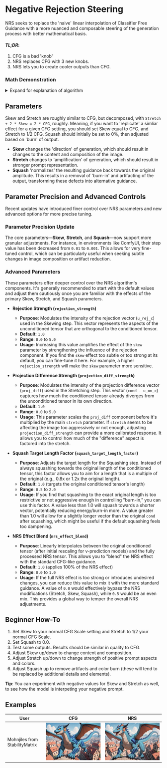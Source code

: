 # Negative Rejection Steering
NRS seeks to replace the 'naive' linear interpolation of Classifier Free Guidance with a more nuanced and composable steering of the generation process with better mathematical basis.

#### _**TL;DR**_:
1. CFG is a bad 'knob'
2. NRS replaces CFG with 3 new knobs.
3. NRS lets you to create cooler outputs than CFG.

### Math Demonstration
<details>
<summary>Expand for explanation of algorithm</summary>
<img align="right" src="https://github.com/user-attachments/assets/01fabaff-8499-45f6-adad-d54b2c2fb7f1" alt="Graph of NRS vs CFG" style="width: 40%; float: right;">

### NRS is Applied in Three Steps:
1. **Skewing**: The conditioned output tensor is skewed away from the direction of the rejection of the unconditioned tensor on the conditioned tensor. This lengthens the tensor in a direction perpendicular to its direction without affecting the positive guidance. The tensor is displaced by the rejection multiplied by the Skew parameter.
2. **Stretching**: The skewed tensor is stretched towards the direction of the original conditioned tensor based on its difference from the projection of uncond on cond. The stretch is multiplied by the Stretch parameter.
3. **Squashing**: The skewed and stretched tensor is rescaled towards the original length of the conditioned tensor. 100% squashing outputs the original length of the conditioned tensor simply 'steered' towards the skewed & squashed version's direction.

[Interactive Graph on Math3D.org](https://www.math3d.org/aTJW4UZtCh)
</details>

## Parameters
Skew and Stretch are roughly similar to CFG, but decomposed, with `Stretch + 2 * Skew = 2 * CFG`, roughly.
Meaning, if you want to 'replicate' a simliar effect for a given CFG setting, you should set Skew equal to CFG, and Stretch to 1/2 CFG.
Squash should initially be set to 0%, then adjusted based on 'burn' of output.

- **Skew** changes the 'direction' of generation, which should result in changes to the content and composition of the image.
- **Stretch** changes to 'amplification' of generation, which should result in stronger prompt representation.
- **Squash** 'normalizes' the resulting guidance back towards the original amplitude. This results in a removal of 'burn-in' and artifacting of the output, transforming these defects into alternative guidance.

## Parameter Precision and Advanced Controls

Recent updates have introduced finer control over NRS parameters and new advanced options for more precise tuning.

### Parameter Precision Update

The core parameters—**Skew**, **Stretch**, and **Squash**—now support more granular adjustments. For instance, in environments like ComfyUI, their step value has been decreased from `0.01` to `0.001`. This allows for very fine-tuned control, which can be particularly useful when seeking subtle changes in image composition or artifact reduction.

### Advanced Parameters

These parameters offer deeper control over the NRS algorithm's components. It's generally recommended to start with the default values and adjust them cautiously once you are familiar with the effects of the primary Skew, Stretch, and Squash parameters.

*   **Rejection Strength (`rejection_strength`)**
    *   **Purpose**: Modulates the intensity of the rejection vector (`u_rej_c`) used in the Skewing step. This vector represents the aspects of the unconditioned tensor that are orthogonal to the conditioned tensor.
    *   **Default**: `1.0`
    *   **Range**: `0.0` to `5.0`
    *   **Usage**: Increasing this value amplifies the effect of the `skew` parameter by strengthening the influence of the rejection component. If you find the `skew` effect too subtle or too strong at its default, you can fine-tune it here. For example, a higher `rejection_strength` will make the `skew` parameter more sensitive.

*   **Projection Difference Strength (`projection_diff_strength`)**
    *   **Purpose**: Modulates the intensity of the projection difference vector (`proj_diff`) used in the Stretching step. This vector (`cond - u_on_c`) captures how much the conditioned tensor already diverges from the unconditioned tensor in its own direction.
    *   **Default**: `1.0`
    *   **Range**: `0.0` to `5.0`
    *   **Usage**: This parameter scales the `proj_diff` component before it's multiplied by the main `stretch` parameter. If `stretch` seems to be affecting the image too aggressively or not enough, adjusting `projection_diff_strength` can provide a more calibrated response. It allows you to control how much of the "difference" aspect is factored into the stretch.

*   **Squash Target Length Factor (`squash_target_length_factor`)**
    *   **Purpose**: Adjusts the target length for the Squashing step. Instead of always squashing towards the original length of the conditioned tensor, this factor allows you to aim for a length that is a multiple of the original (e.g., 0.8x or 1.2x the original length).
    *   **Default**: `1.0` (targets the original conditioned tensor's length)
    *   **Range**: `0.5` to `2.0`
    *   **Usage**: If you find that squashing to the exact original length is too restrictive or not aggressive enough in controlling "burn-in," you can use this factor. A value less than 1.0 will squash towards a shorter vector, potentially reducing energy/burn-in more. A value greater than 1.0 will allow for a slightly longer vector than the original `cond` after squashing, which might be useful if the default squashing feels too dampening.

*   **NRS Effect Blend (`nrs_effect_blend`)**
    *   **Purpose**: Linearly interpolates between the original conditioned tensor (after initial rescaling for v-prediction models) and the fully processed NRS tensor. This allows you to "blend" the NRS effect with the standard CFG-like guidance.
    *   **Default**: `1.0` (applies 100% of the NRS effect)
    *   **Range**: `0.0` to `1.0`
    *   **Usage**: If the full NRS effect is too strong or introduces undesired changes, you can reduce this value to mix it with the more standard guidance. A value of `0.0` would effectively bypass the NRS modifications (Stretch, Skew, Squash), while `0.5` would be an even mix. This provides a global way to temper the overall NRS adjustments.

## Beginner How-To
1. Set Skew to your normal CFG Scale setting and Stretch to 1/2 your normal CFG Scale.
2. Set Squash to 0.0.
3. Test some outputs. Results should be similar in quality to CFG.
4. Adjust Skew up/down to change content and composition.
5. Adjust Stretch up/down to change strength of positive prompt aspects and colors.
6. Adjust Squash up to remove artifacts and color burn (these will tend to be replaced by additional details and elements).

**Tip**: You can experiment with negative values for Skew and Stretch as well, to see how the model is interpeting your negative prompt.

## Examples
| User | CFG | NRS |
|---|---|---|
| Mohnjiles from StabilityMatrix | ![CFG Example](Examples/mohnjiles_cfg.png) | ![NRS Example](Examples/mohnjiles_nrs.png) |
